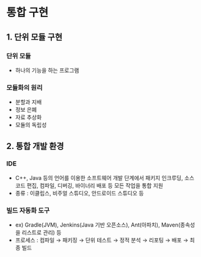 # 통합 구현

## 1. 단위 모듈 구현

### 단위 모듈

- 하나의 기능을 하는 프로그램

### 모듈화의 원리

- 분할과 지배
- 정보 은폐
- 자료 추상화
- 모듈의 독립성

## 2. 통합 개발 환경

### IDE

- C++, Java 등의 언어를 이용한 소프트웨어 개발 단계에서 패키지 인크루딩, 소스 코드 편집, 컴파일, 디버깅, 바이너리 배포 등 모든 작업을 통합 지원
- 종류 : 이클립스, 비주얼 스튜디오, 안드로이드 스튜디오 등

### 빌드 자동화 도구

- ex) Gradle(JVM), Jenkins(Java 기반 오픈소스), Ant(아파치), Maven(종속성을 리스트로 관리) 등
- 프로세스 : 컴파일 → 패키징 → 단위 테스트 → 정적 분석 → 리포팅 → 배포 → 최종 빌드
